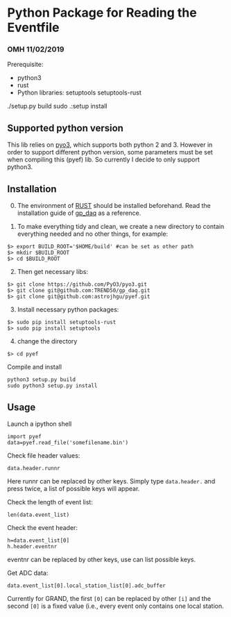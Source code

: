 # Python Package for Reading the Eventfile


### OMH 11/02/2019
Prerequisite: 
- python3
- rust
- Python libraries:
setuptools
setuptools-rust

./setup.py build
sudo .:setup install


## Supported python version
This lib relies on [pyo3](https://github.com/PyO3/pyo3.git), which
supports both python 2 and 3. However in order to support different
python version, some parameters must be set when compiling this (pyef)
lib. So currently I decide to only support python3.

## Installation
0. The environment of [RUST](http://www.rust-lang.org) should be
installed beforehand. Read the installation guide of
[gp_daq](https://github.com/TREND50/gp_daq) as a reference.

1. To make everything tidy and clean, we create a new directory to contain
everything needed and no other things, for example:
```
$> export BUILD_ROOT='$HOME/build' #can be set as other path
$> mkdir $BUILD_ROOT
$> cd $BUILD_ROOT
```

2. Then get necessary libs:
```
$> git clone https://github.com/PyO3/pyo3.git
$> git clone git@github.com:TREND50/gp_daq.git
$> git clone git@github.com:astrojhgu/pyef.git
```

3. Install necessary python packages:
```
$> sudo pip install setuptools-rust
$> sudo pip install setuptools
```

4. change the directory
```
$> cd pyef
```

Compile and install
```
python3 setup.py build
sudo python3 setup.py install
```

## Usage
Launch a ipython shell

```
import pyef
data=pyef.read_file('somefilename.bin')
```


Check file header values:
```
data.header.runnr
```
Here runnr can be replaced by other keys. Simply type ```data.header.```
and press <tab> twice, a list of possible keys will appear.

Check the length of event list:
```
len(data.event_list)
```

Check the event header:
```
h=data.event_list[0]
h.header.eventnr
```
eventnr can be replaced by other keys, use <tab> can list possible
keys.

Get ADC data:
```
data.event_list[0].local_station_list[0].adc_buffer
```
Currently for GRAND, the first ```[0]``` can be replaced by other ```[i]``` and
the second ```[0]``` is a fixed value (i.e., every event only
contains one local station.

